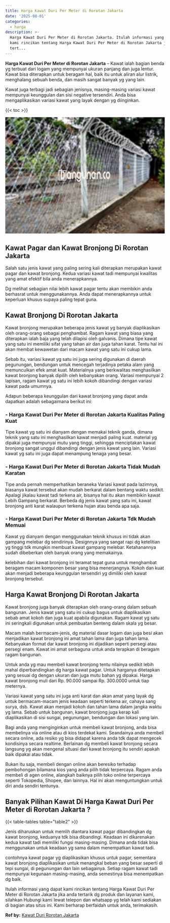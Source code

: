 ```yaml
---
title: Harga Kawat Duri Per Meter di Rorotan Jakarta
date: '2025-08-01'
categories:
  - harga
description: >-
  Harga Kawat Duri Per Meter di Rorotan Jakarta. Itulah informasi yang dapat
  kami rincikan tentang Harga Kawat Duri Per Meter di Rorotan Jakarta jika anda
  tert...
---
```


**Harga Kawat Duri Per Meter di Rorotan Jakarta** – Kawat ialah bagian benda yg terbuat dari logam yang mempunyai ukuran panjang dan juga lentur. Kawat bisa diterapkan untuk beragam hal, baik itu untuk aliran alur listrik, menghalang sebuah benda, dan masih sangat banyak yg yang lain.

Kawat juga terbagi jadi sebagian jenisnya, masing-masing variasi kawat mempunyai keunggulan dan sisi negative tersendiri. Anda bisa mengaplikasikan variasi kawat yang layak dengan yg diinginkan.

{{< toc >}}

![Harga Kawat Duri Per Meter di Rorotan Jakarta](/images/jual-kawat-murah33.png)

## Kawat Pagar dan Kawat Bronjong Di Rorotan Jakarta

Salah satu jenis kawat yang paling sering kali diterapkan merupakan kawat pagar dan kawat bronjong. Kedua variasi kawat tadi mempunyai kwalitas yang amat efektif bila anda menerapkannya.

Dg melihat sebagian nilai lebih kawat pagar tentu akan membikin anda berhasrat untuk menggunakannya. Anda dapat menerapkannya untuk keperluan khusus supaya paling tepat guna.

## Kawat Bronjong Di Rorotan Jakarta

Kawat bronjong merupakan beberapa jenis kawat yg banyak diaplikasikan oleh orang-orang sebagai penghambat. Ragam kawat yang biasa yang diterapkan ialah baja yang telah dilapisi oleh galvanis. Dimana tipe kawat yang satu ini memiliki sifat yang tahan air dan juga tahan karat. Tentu hal ini akan membat kewawetan dari macam kawat yang satu ini cukup lama.

Sebab itu, variasi kawat yg satu ini juga sering digunakan di daerah pegunungan, bendungan untuk mencegah terjadinya petaka alam yang memunculkan efek amat kuat. Materialnya yang berkwalitas menghasilkan kawat bronjong banyak dipilih oleh kebanyakan orang. Variasi mempunyai 2 lapisan, ragam kawat yg satu ini lebih kokoh dibandingi dengan variasi kawat pada umumnya.

Adapun beberapa keunggulan dari kawat bronjong yang dapat anda dapatkan adalah sebagaimana berikut ini:

### \- Harga Kawat Duri Per Meter di Rorotan Jakarta Kualitas Paling Kuat

Tipe kawat yg satu ini dianyam dengan memakai teknik ganda, dimana teknik yang satu ini menghasilkan kawat menjadi paling kuat. material yg dipakai juga mempunyai mutu yang tinggi, sehingga menciptakan kawat bronjong sangat unggul dibandingi dengan jenis kawat yang lain. Variasi kawat yg satu ini juga dapat menampung tenaga yang besar.

### \- Harga Kawat Duri Per Meter di Rorotan Jakarta Tidak Mudah Karatan

Tipe anda pernah memperhatikan beraneka Variasi kawat pada lazimnya, biasanya kawat tersebut akan mudah berkarat dalam bentang waktu sedikit. Apalagi jikalau kawat tadi terkena air, bisanya hal itu akan membikin kawat Lebih Gampang berkarat. Berbeda dg jenis kawat yang satu ini, kawat bronjong anti karat walaupun terkena hujan atau benda apa saja.

### \- Harga Kawat Duri Per Meter di Rorotan Jakarta Tdk Mudah Memuai

Kawat yg dianyam dengan menggunakan teknik khusus ini tidak akan gampang melebar dg sendirinya. Designnya yang sangat rapi dg ketelitian yg tinggi tdk mungkin membuat kawat gampang melebar. Ketahanannya sudah dibeberkan oleh banyak orang yang memakainya.

kelebihan dari kawat bronjong ini teramat tepat guna untuk menghambat beragam macam komponen besar yang bisa menerjangnya. Kokoh dan kuat akan menjadi beberapa keunggulan tersendiri yg dimiliki oleh kawat bronjong tersebut.

## Harga Kawat Bronjong Di Rorotan Jakarta

Kawat bronjong juga banyak diterapkan oleh orang-orang dalam sebuah bangunan. Jenis kawat yang satu ini cukup bagus untuk diaplikasikan sebab amat kokoh dan juga kuat apabila digunakan. Ragam kawat yg satu ini seringkali digunakan untuk pembuatan benteng dalam skala yg besar.

Macam malah bermacam-jenis, dg material dasar logam dan juga besi akan menjadikan kawat bronjong ini amat tahan lama dan juga tahan lama. Kebanyakan format dar kawat bronjong ini dijadikan seperti persegi atau persegi enam. Kawat ini amat serbaguna untuk anda terapkan di beragam ragam bangunan.

Untuk anda yg mau membeli kawat bronjong tentu nilainya sedikit lebih mahal diperbandingkan dg harga kawat pagar. Untuk harganya ditetapkan yang sesuai dg dengan ukuran dan juga mutu bahan yg dipakai. Harga kawat bronjong muli dari Rp. 90.000 sampai Rp. 300.0000 untuk tiap meternya.

Variasi kawat yang satu ini juga anti karat dan akan amat yang layak dg untuk bermacam-macam jenis keadaan seperti terkena air, cahaya sang surya, dsb. Kawat akan menjadi kokoh dan tahan lama dalam jangka waktu yg lama. Sebab untuk bangunan, kawat bronjong juga kerap kali diaplikasikan di sisi sungai, pegunungan, bendungan dan lokasi yang lain.

Bagi anda yang menginginkan untuk membeli kawat bronjong, anda bisa membelinya via online atau di kios terdekat kami. Seandainya anda membeli secara online, ada resiko yg bisa didapat karena anda tdk dapat mengecek kondisinya secara realtime. Berlainan dg membeli kawat bronjong secara langsung yg akan mengenal situasi dari kawat bronjong itu sendiri apakah baik dipakai atau tidak.

Bukan itu saja, membeli dengan online akan beresiko terhadap pembohongan bilamana kios yang anda pilih tidak terpercaya. Ragam anda membeli di agen online, alangkah baiknya pilih toko online terpercaya seperti Tokopedia, Shopee, dan lainnya. Hal ini akan menguntungkan untuk diri anda sendiri tentunya.

## Banyak Pilihan Kawat Di Harga Kawat Duri Per Meter di Rorotan Jakarta ?

{{< table-tables table="table2" >}}

Jenis diharuskan untuk memlih diantara kawat pagar dibandingkan dg kawat bronjong, keduanya tdk bisa dibandingi. Keadaan ini dikarenakan kedua kawat tadi memiliki fungsi masing-masing. Dimana anda tidak bisa menggunakan untuk keadaan yg sama dalam menempatkan kawat tadi.

contohnya kawat pagar yg diaplikasikan khusus untuk pagar, sementara kawat bronjong diaplikasikan untuk menangkal beban yang besar seperti di tepi sungai, di pegunungan dan lain sebagainya. Setiap ragam kawat tadi mempunyai kegunaan masing-masing, anda semestinya bisa menempatkan dg baik.

Itulah informasi yang dapat kami rincikan tentang Harga Kawat Duri Per Meter di Rorotan Jakarta jika anda tertarik dg produk dan layanan kami, silahkan Hubungi kami lewat telepon dan whatsapp yg telah kami sediakan di bagian atas situs ini. Kami berharap berfaidah untuk anda, terimakasih.

**Ref by:** [Kawat Duri Rorotan Jakarta](https://id.wikipedia.org/wiki/Kawat)
